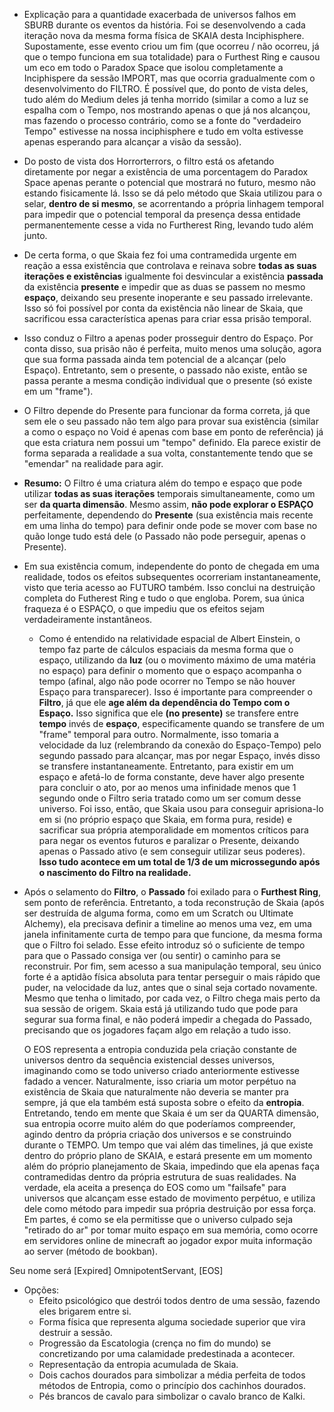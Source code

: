 - Explicação para a quantidade exacerbada de universos falhos em SBURB durante os eventos da história. Foi se desenvolvendo a cada iteração nova da mesma forma física de SKAIA desta Inciphisphere. Supostamente, esse evento criou um fim (que ocorreu / não ocorreu, já que o tempo funciona em sua totalidade) para o Furthest Ring e causou um eco em todo o Paradox Space que isolou completamente a Inciphispere da sessão IMPORT, mas que ocorria gradualmente com o desenvolvimento do FILTRO. É possível que, do ponto de vista deles, tudo além do Medium deles já tenha morrido (similar a como a luz se espalha com o Tempo, nos mostrando apenas o que já nos alcançou, mas fazendo o processo contrário, como se a fonte do "verdadeiro Tempo" estivesse na nossa inciphisphere e tudo em volta estivesse apenas esperando para alcançar a visão da sessão).
- Do posto de vista dos Horrorterrors, o filtro está os afetando diretamente por negar a existência de uma porcentagem do Paradox Space apenas perante o potencial que mostrará no futuro, mesmo não estando fisicamente lá. Isso se dá pelo método que Skaia utilizou para o selar, **dentro de si mesmo**, se acorrentando a própria linhagem temporal para impedir que o potencial temporal da presença dessa entidade permanentemente cesse a vida no Furtherest Ring, levando tudo além junto. 
- De certa forma, o que Skaia fez foi uma contramedida urgente em reação a essa existência que controlava e reinava sobre **todas as suas iterações e existências** igualmente foi desvincular a existência **passada** da existência **presente** e impedir que as duas se passem no mesmo **espaço**, deixando seu presente inoperante e seu passado irrelevante. Isso só foi possível por conta da existência não linear de Skaia, que sacrificou essa característica apenas para criar essa prisão temporal. 
- Isso conduz o Filtro a apenas poder prosseguir dentro do Espaço. Por conta disso, sua prisão não é perfeita, muito menos uma solução, agora que sua forma passada ainda tem potencial de a alcançar (pelo Espaço). Entretanto, sem o presente, o passado não existe, então se passa perante a mesma condição individual que o presente (só existe em um "frame").
- O Filtro depende do Presente para funcionar da forma correta, já que sem ele o seu passado não tem algo para provar sua existência (similar a como o espaço no Void é apenas com base em ponto de referência) já que esta criatura nem possui um "tempo" definido. Ela parece existir de forma separada a realidade a sua volta, constantemente tendo que se "emendar" na realidade para agir.
- **Resumo:** O Filtro é uma criatura além do tempo e espaço que pode utilizar **todas as suas iterações** temporais simultaneamente, como um ser **da quarta dimensão**. Mesmo assim, **não pode explorar o ESPAÇO** perfeitamente, dependendo do **Presente** (sua existência mais recente em uma linha do tempo) para definir onde pode se mover com base no quão longe tudo está dele (o Passado não pode perseguir, apenas o Presente).
- Em sua existência comum, independente do ponto de chegada em uma realidade, todos os efeitos subsequentes ocorreriam instantaneamente, visto que teria acesso ao FUTURO também. Isso conclui na destruição completa do Futherest Ring e tudo o que engloba. Porem, sua única fraqueza é o ESPAÇO, o que impediu que os efeitos sejam verdadeiramente instantâneos. 
	- Como é entendido na relatividade espacial de Albert Einstein, o tempo faz parte de cálculos espaciais da mesma forma que o espaço, utilizando da **luz** (ou o movimento máximo de uma matéria no espaço) para definir o momento que o espaço acompanha o tempo (afinal, algo não pode ocorrer no Tempo se não houver Espaço para transparecer). Isso é importante para compreender o **Filtro**, já que ele **age além da dependência do Tempo com o Espaço.** Isso significa que ele **(no presente)** se transfere entre **tempo** invés de **espaço**, especificamente quando se transfere de um "frame" temporal para outro. Normalmente, isso tomaria a velocidade da luz (relembrando da conexão do Espaço-Tempo) pelo segundo passado para alcançar, mas por negar Espaço, invés disso se transfere instantaneamente. Entretanto, para existir em um espaço e afetá-lo de forma constante, deve haver algo presente para concluir o ato, por ao menos uma infinidade menos que 1 segundo onde o Filtro seria tratado como um ser comum desse universo. Foi isso, então, que Skaia usou para conseguir aprisiona-lo em si (no próprio espaço que Skaia, em forma pura, reside) e sacrificar sua própria atemporalidade em momentos críticos para para negar os eventos futuros e paralizar o Presente, deixando apenas o Passado ativo (e sem conseguir utilizar seus poderes). **Isso tudo acontece em um total de 1/3 de um microssegundo após o nascimento do Filtro na realidade.** 
- Após o selamento do **Filtro**, o **Passado** foi exilado para o **Furthest Ring**, sem ponto de referência. Entretanto, a toda reconstrução de Skaia (após ser destruída de alguma forma, como em um Scratch ou Ultimate Alchemy), ela precisava definir a timeline ao menos uma vez, em uma janela infinitamente curta de tempo para que funcione, da mesma forma que o Filtro foi selado. Esse efeito introduz só o suficiente de tempo para que o Passado consiga ver (ou sentir) o caminho para se reconstruir. Por fim, sem acesso a sua manipulação temporal, seu único forte é a aptidão física absoluta para tentar perseguir o mais rápido que puder, na velocidade da luz, antes que o sinal seja cortado novamente. Mesmo que tenha o limitado, por cada vez, o Filtro chega mais perto da sua sessão de origem. Skaia está já utilizando tudo que pode para segurar sua forma final, e não poderá impedir a chegada do Passado, precisando que os jogadores façam algo em relação a tudo isso.

	O EOS representa a entropia conduzida pela criação constante de universos dentro da sequência existencial desses universos, imaginando como se todo universo criado anteriormente estivesse fadado a vencer. Naturalmente, isso criaria um motor perpétuo na existência de Skaia que naturalmente não deveria se manter pra sempre, já que ela também está suposta sobre o efeito da **entropia**. Entretando, tendo em mente que Skaia é um ser da QUARTA dimensão, sua entropia ocorre muito além do que poderíamos compreender, agindo dentro da própria criação dos universos e se construindo durante o TEMPO. Um tempo que vai além das timelines, já que existe dentro do próprio plano de SKAIA, e estará presente em um momento além do próprio planejamento de Skaia, impedindo que ela apenas faça contramedidas dentro da própria estrutura de suas realidades. Na verdade, ela aceita a presença do EOS como um "failsafe" para universos que alcançam esse estado de movimento perpétuo, e utiliza dele como método para impedir sua própria destruição por essa força. Em partes, é como se ela permitisse que o universo culpado seja "retirado do ar" por tomar muito espaço em sua memória, como ocorre em servidores online de minecraft ao jogador expor muita informação ao server (método de bookban).

 Seu nome será [Expired] OmnipotentServant, [EOS]

- Opções:
	- Efeito psicológico que destrói todos dentro de uma sessão, fazendo eles brigarem entre si.
	- Forma física que representa alguma sociedade superior que vira destruir a sessão.
	- Progressão da Escatologia (crença no fim do mundo) se concretizando por uma calamidade predestinada a acontecer.
	- Representação da entropia acumulada de Skaia.
	- Dois cachos dourados para simbolizar a média perfeita de todos métodos de Entropia, como o princípio dos cachinhos dourados.
	- Pés brancos de cavalo para simbolizar o cavalo branco de Kalki.